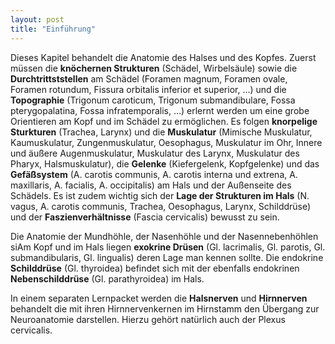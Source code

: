 ```yaml
---
layout: post
title: "Einführung"
---
```

Dieses Kapitel behandelt die Anatomie des Halses und des Kopfes. Zuerst müssen die **knöchernen Strukturen** (Schädel, Wirbelsäule) sowie die **Durchtrittststellen** am Schädel (Foramen magnum, Foramen ovale, Foramen rotundum, Fissura orbitalis inferior et superior, …) und die **Topographie** (Trigonum caroticum, Trigonum submandibulare, Fossa pterygopalatina, Fossa infratemporalis, …) erlernt werden um eine grobe Orientieren am Kopf und im Schädel zu ermöglichen. Es folgen **knorpelige Sturkturen** (Trachea, Larynx) und die **Muskulatur** (Mimische Muskulatur, Kaumuskulatur, Zungenmuskulatur, Oesophagus, Muskulatur im Ohr, Innere und äußere Augenmuskulatur, Muskulatur des Larynx, Muskulatur des Pharyx, Halsmuskulatur), die **Gelenke** (Kiefergelenk, Kopfgelenke) und das **Gefäßsystem** (A. carotis communis, A. carotis interna und extrena, A. maxillaris, A. facialis, A. occipitalis) am Hals und der Außenseite des Schädels. Es ist zudem wichtig sich der **Lage der Strukturen im Hals** (N. vagus, A. carotis communis, Trachea, Oesophagus, Larynx, Schilddrüse) und der **Faszienverhältnisse** (Fascia cervicalis) bewusst zu sein. 

Die Anatomie der Mundhöhle, der Nasenhöhle und der Nasennebenhöhlen siAm Kopf und im Hals liegen **exokrine Drüsen**  (Gl. lacrimalis, Gl. parotis, Gl. submandibularis, Gl. lingualis) deren Lage man kennen sollte. Die endokrine **Schilddrüse** (Gl. thyroidea) befindet sich mit der ebenfalls endokrinen **Nebenschilddrüse** (Gl. parathyroidea) im Hals.

In einem separaten Lernpacket werden die **Halsnerven** und **Hirnnerven** behandelt die mit ihren Hirnnervenkernen im Hirnstamm den Übergang zur Neuroanatomie darstellen. Hierzu gehört natürlich auch der Plexus cervicalis.
